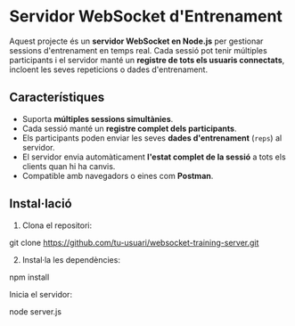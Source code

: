 # Servidor WebSocket d'Entrenament

Aquest projecte és un **servidor WebSocket en Node.js** per gestionar sessions d'entrenament en temps real. Cada sessió pot tenir múltiples participants i el servidor manté un **registre de tots els usuaris connectats**, incloent les seves repeticions o dades d'entrenament.

## Característiques

- Suporta **múltiples sessions simultànies**.
- Cada sessió manté un **registre complet dels participants**.
- Els participants poden enviar les seves **dades d'entrenament** (`reps`) al servidor.
- El servidor envia automàticament **l'estat complet de la sessió** a tots els clients quan hi ha canvis.
- Compatible amb navegadors o eines com **Postman**.

## Instal·lació

1. Clona el repositori:

git clone https://github.com/tu-usuari/websocket-training-server.git

2. Instal·la les dependències:

npm install


Inicia el servidor:

node server.js
